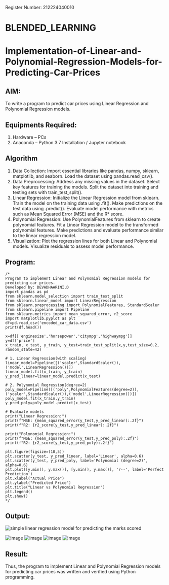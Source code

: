 
Register Number:  212224040010
# BLENDED_LEARNING
# Implementation-of-Linear-and-Polynomial-Regression-Models-for-Predicting-Car-Prices

## AIM:
To write a program to predict car prices using Linear Regression and Polynomial Regression models.

## Equipments Required:
1. Hardware – PCs
2. Anaconda – Python 3.7 Installation / Jupyter notebook

## Algorithm
1. Data Collection:
Import essential libraries like pandas, numpy, sklearn, matplotlib, and seaborn. Load the dataset using pandas.read_csv().
2. Data Preprocessing:
Address any missing values in the dataset. Select key features for training the models. Split the dataset into training and testing sets with train_test_split().
3. Linear Regression:
Initialize the Linear Regression model from sklearn. Train the model on the training data using .fit(). Make predictions on the test data using .predict(). Evaluate model performance with metrics such as Mean Squared Error (MSE) and the R² score.
4. Polynomial Regression:
Use PolynomialFeatures from sklearn to create polynomial features. Fit a Linear Regression model to the transformed polynomial features. Make predictions and evaluate performance similar to the linear regression model.
5. Visualization:
Plot the regression lines for both Linear and Polynomial models. Visualize residuals to assess model performance.

## Program:
```
/*
Program to implement Linear and Polynomial Regression models for predicting car prices.
Developed by: DEVADHAARINI.D
import pandas as pd
from sklearn.model_selection import train_test_split
from sklearn.linear_model import LinearRegression
from sklearn.preprocessing import PolynomialFeatures, StandardScaler
from sklearn.pipeline import Pipeline
from sklearn.metrics import mean_squared_error, r2_score
import matplotlib.pyplot as plt
df=pd.read_csv('encoded_car_data.csv')
print(df.head())

x=df[['enginesize','horsepower','citympg','highwaympg']]
y=df['price']
x_train, x_test, y_train, y_test=train_test_split(x,y,test_size=0.2, random_state=42)

# 1. Linear Regression(with scaling)
linear_model=Pipeline([('scaler',StandardScaler()),('model',LinearRegression())])
linear_model.fit(x_train, y_train)
y_pred_linear=linear_model.predict(x_test)

# 2. Polynomial Regression(degree=2)
poly_model=Pipeline([('poly',PolynomialFeatures(degree=2)),('scaler',StandardScaler()),('model',LinearRegression())])
poly_model.fit(x_train,y_train)
y_pred_poly=poly_model.predict(x_test)

# Evaluate models
print("Linear Regression:")
print(f"MSE: {mean_squared_error(y_test,y_pred_linear):.2f}")
print(f"R2: {r2_score(y_test,y_pred_linear):.2f}")

print("Polynomial Regression:")
print(f"MSE: {mean_squared_error(y_test,y_pred_poly):.2f}")
print(f"R2: {r2_score(y_test,y_pred_poly):.2f}")

plt.figure(figsize=(10,5))
plt.scatter(y_test, y_pred_linear, label='Linear', alpha=0.6)
plt.scatter(y_test, y_pred_poly, label='Polynomial (degree=2)', alpha=0.6)
plt.plot([y.min(), y.max()], [y.min(), y.max()], 'r--', label='Perfect Prediction')
plt.xlabel("Actual Price")
plt.ylabel("Predicted Price")
plt.title("Linear vs Polynomial Regression")
plt.legend()
plt.show()
*/
```

## Output:

![simple linear regression model for predicting the marks scored](sam.png)

![image](https://github.com/user-attachments/assets/95ce1311-22af-4fc0-b1f3-9191ecfe73aa)
![image](https://github.com/user-attachments/assets/fc989fed-3b0b-4751-8778-93fad70411ad)
![image](https://github.com/user-attachments/assets/dc333d48-5c57-4da3-8c76-b23bc251fdcc)
![image](https://github.com/user-attachments/assets/8de2f18c-692e-484b-b13e-eba14db3fd9c)



## Result:
Thus, the program to implement Linear and Polynomial Regression models for predicting car prices was written and verified using Python programming.
